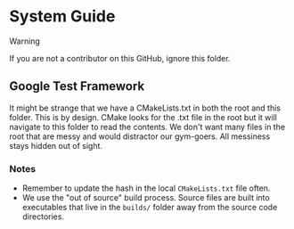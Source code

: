 # System Guide

> [!WARNING]
> If you are not a contributor on this GitHub, ignore this folder.

## Google Test Framework
It might be strange that we have a CMakeLists.txt in both the root and this folder. This is by design. CMake looks for the .txt file in the root but it will navigate to this folder to read the contents. We don't want many files in the root that are messy and would distractor our gym-goers. All messiness stays hidden out of sight.

### Notes
- Remember to update the hash in the local `CMakeLists.txt` file often.
- We use the "out of source" build process. Source files are built into executables that live in the `builds/` folder away from the source code directories.